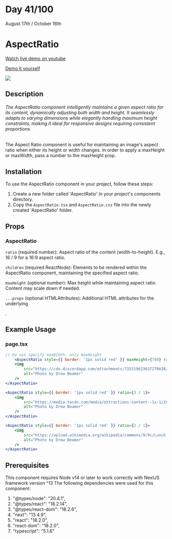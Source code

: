 # Day 41/100

August 17th / October 16th

# AspectRatio
<a href="https://youtu.be/bJvV43ZRd0A" target="_blank">Watch live demo on youtube</a>

<a href="https://100daysofcomponents.netlify.app/AspectRatio" target="_blank">Demo it yourself</a>

<a href="https://100daysofcomponents.netlify.app/AspectRatio" target="_blank"><img src="https://cdn.discordapp.com/attachments/715319623637270638/1141804467243728906/image.png"/></a>  

## Description 

###### The AspectRatio component intelligently maintains a given aspect ratio for its content, dynamically adjusting both width and height. It seamlessly adapts to varying dimensions while elegantly handling maximum height constraints, making it ideal for responsive designs requiring consistent proportions.


The Aspect Ratio component is useful for maintaining an image's aspect ratio when either its height or width changes. In order to apply a maxHeight or maxWidth, pass a number to the maxHeight prop.

## Installation 

To use the AspectRatio component in your project, follow these steps:

1. Create a new folder called 'AspectRatio' in your project's components directory.
2. Copy the `AspectRatio.tsx` and `AspectRatio.css` file into the newly created 'AspectRatio' folder.

## Props 
### AspectRatio
`ratio` (required number): Aspect ratio of the content (width-to-height). E.g., 16 / 9 for a 16:9 aspect ratio.

`children` (required ReactNode): Elements to be rendered within the AspectRatio component, maintaining the specified aspect ratio.

`maxHeight` (optional number): Max height while maintaining aspect ratio. Content may scale down if needed.

`...props` (optional HTMLAttributes<HTMLElement>): Additional HTML attributes for the underlying <div>.

## Example Usage
### page.tsx
```jsx
// Do not specify maxWidth, only maxHeight
    <AspectRatio style={{ border: '1px solid red' }} maxHeight={700} ratio={1 / 1}>
    <img
        src="https://cdn.discordapp.com/attachments/715319623637270638/1141796329564147772/image.png"
        alt="Photo by Drew Beamer"
    />
</AspectRatio>

<AspectRatio style={{ border: '1px solid red' }} ratio={3 / 1}>
    <img
        src="https://media.tacdn.com/media/attractions-content--1x-1/10/5a/80/a6.jpg"
        alt="Photo by Drew Beamer"
    />
</AspectRatio>

<AspectRatio style={{ border: '1px solid red' }} ratio={2 / 1}>
    <img
        src="https://upload.wikimedia.org/wikipedia/commons/9/9c/Lunch_atop_a_Skyscraper_-_Charles_Clyde_Ebbets.jpg"
        alt="Photo by Drew Beamer"
    />
</AspectRatio>
```

## Prerequisites
This component requires Node v14 or later to work correctly with NextJS framework version ^13
The following dependencies were used for this component:
1. "@types/node": "20.4.1",
2. "@types/react": "18.2.14",
3. "@types/react-dom": "18.2.6",
4. "next": "13.4.9",
5. "react": "18.2.0",
6. "react-dom": "18.2.0",
7. "typescript": "5.1.6"

